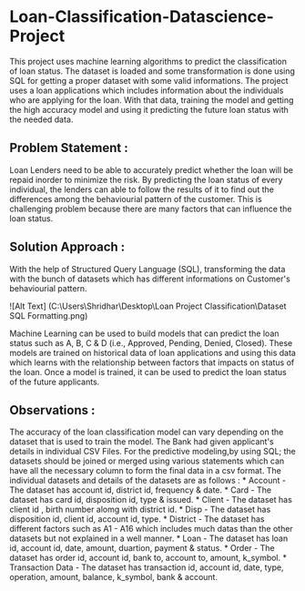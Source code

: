# Loan-Classification-Datascience-Project
This project uses machine learning algorithms to predict the classification of loan status. The dataset is loaded and some transformation is done using SQL for getting a proper dataset with some valid informations. The project uses a loan applications which includes information about the individuals who are applying for the loan. With that data, training the model and getting the high accuracy model and using it predicting the future loan status with the needed data.
## Problem Statement :
Loan Lenders need to be able to accurately predict whether the loan will be repaid inorder to minimize the risk. By predicting the loan status of every individual, the lenders can able to follow the results of it to find out the differences among the behaviourial pattern of the customer. This is challenging problem because there are many factors that can influence the loan status.
## Solution Approach :
With the help of Structured Query Language (SQL), transforming the data with the bunch of datasets which has different informations on Customer's behaviourial pattern. 

![Alt Text] (C:\\Users\\Shridhar\\Desktop\\Loan Project Classification\\Dataset SQL Formatting.png)



Machine Learning can be used to build models that can predict the loan status such as A, B, C & D (i.e., Approved, Pending, Denied, Closed). These models are trained on historical data of loan applications and using this data which learns with the relationship between factors that impacts on status of the loan. Once a model is trained, it can be used to predict the loan status of the future applicants.
## Observations :
The accuracy of the loan classification model can vary depending on the dataset that is used to train the model. The Bank had given applicant's details in individual CSV Files. For the predictive modeling,by using SQL; the datasets should be joined or merged using various statements which can have all the necessary column to form the final data in a csv format. The individual datasets and details of the datasets are as follows :
    * Account - The dataset has account id, district id, frequency & date.
    * Card - The dataset has card id, disposition id, type & issued.
    * Client - The dataset has client id , birth number alomg with district id.
    * Disp - The dataset has disposition id, client id, account id, type.
    * District - The dataset has different factors such as A1 - A16 which includes much datas than the other datasets but not explained in a well manner.
    * Loan - The dataset has loan id, account id, date, amount, duartion, payment & status.
    * Order - The dataset has order id, account id, bank to, account to, amount, k_symbol.
    * Transaction Data - The dataset has transaction id, account id, date, type, operation, amount, balance, k_symbol, bank & account.
